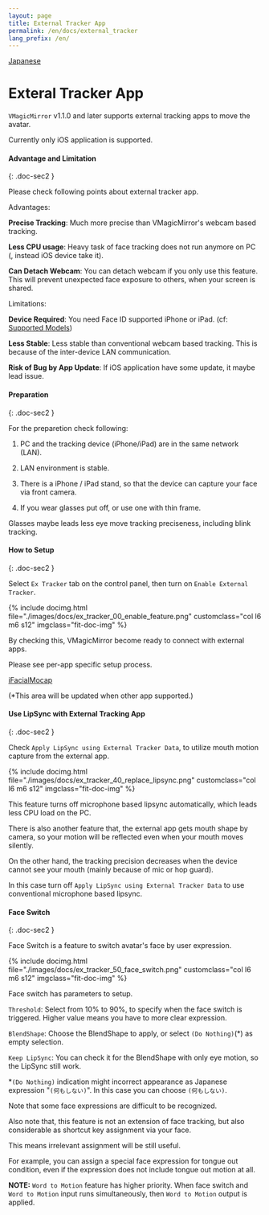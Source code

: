 ```yaml
---
layout: page
title: External Tracker App
permalink: /en/docs/external_tracker
lang_prefix: /en/
---
```


[Japanese](../../docs/external_tracker)

# Exteral Tracker App

`VMagicMirror` v1.1.0 and later supports external tracking apps to move the avatar.

Currently only iOS application is supported.


#### Advantage and Limitation
{: .doc-sec2 }

Please check following points about external tracker app.

Advantages:

**Precise Tracking**: Much more precise than VMagicMirror's webcam based tracking.

**Less CPU usage**: Heavy task of face tracking does not run anymore on PC (, instead iOS device take it).

**Can Detach Webcam**: You can detach webcam if you only use this feature. This will prevent unexpected face exposure to others, when your screen is shared.

Limitations:

**Device Required**: You need Face ID supported iPhone or iPad. (cf: [Supported Models](https://support.apple.com/en-us/HT209183))

**Less Stable**: Less stable than conventional webcam based tracking. This is because of the inter-device LAN communication.

**Risk of Bug by App Update**: If iOS application have some update, it maybe lead issue.


#### Preparation
{: .doc-sec2 }

For the preparetion check following:

1. PC and the tracking device (iPhone/iPad) are in the same network (LAN).

2. LAN environment is stable.

3. There is a iPhone / iPad stand, so that the device can capture your face via front camera.

4. If you wear glasses put off, or use one with thin frame.

Glasses maybe leads less eye move tracking preciseness, including blink tracking.


#### How to Setup
{: .doc-sec2 }

Select `Ex Tracker` tab on the control panel, then turn on `Enable External Tracker`.

<div class="row">
{% include docimg.html file="./images/docs/ex_tracker_00_enable_feature.png" customclass="col l6 m6 s12" imgclass="fit-doc-img" %}
</div>

By checking this, VMagicMirror become ready to connect with external apps.

Please see per-app specific setup process.

[iFacialMocap](./external_tracker_ifacialmocap)

(*This area will be updated when other app supported.)


#### Use LipSync with External Tracking App
{: .doc-sec2 }

Check `Apply LipSync using External Tracker Data`, to utilize mouth motion capture from the external app.

<div class="row">
{% include docimg.html file="./images/docs/ex_tracker_40_replace_lipsync.png" customclass="col l6 m6 s12" imgclass="fit-doc-img" %}
</div>

This feature turns off microphone based lipsync automatically, which leads less CPU load on the PC.

There is also another feature that, the external app gets mouth shape by camera, so your motion will be reflected even when your mouth moves silently.


On the other hand, the tracking precision decreases when the device cannot see your mouth (mainly because of mic or hop guard).

In this case turn off `Apply LipSync using External Tracker Data` to use conventional microphone based lipsync.


#### Face Switch
{: .doc-sec2 }

Face Switch is a feature to switch avatar's face by user expression.

<div class="row">
{% include docimg.html file="./images/docs/ex_tracker_50_face_switch.png" customclass="col l6 m6 s12" imgclass="fit-doc-img" %}
</div>

Face switch has parameters to setup.

`Threshold`: Select from 10% to 90%, to specify when the face switch is triggered. Higher value means you have to more clear expression.

`BlendShape`: Choose the BlendShape to apply, or select `(Do Nothing)`(*) as empty selection.

`Keep LipSync`: You can check it for the BlendShape with only eye motion, so the LipSync still work.

*`(Do Nothing)` indication might incorrect appearance as Japanese expression "`(何もしない)`". In this case you can choose `(何もしない)`.

Note that some face expressions are difficult to be recognized.

Also note that, this feature is not an extension of face tracking, but also considerable as shortcut key assignment via your face.

This means irrelevant assignment will be still useful.

For example, you can assign a special face expression for tongue out condition, even if the expression does not include tongue out motion at all.


**NOTE:** `Word to Motion` feature has higher priority. When face switch and `Word to Motion` input runs simultaneously, then `Word to Motion` output is applied.

